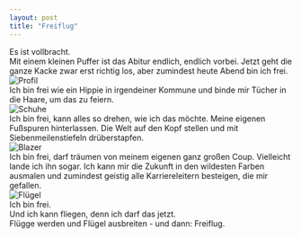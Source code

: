 ```yaml
---
layout: post
title: "Freiflug"
---
```


Es ist vollbracht.  
Mit einem kleinen Puffer ist das Abitur endlich, endlich vorbei. Jetzt geht die ganze Kacke zwar erst richtig los, aber zumindest heute Abend bin ich frei.  
![Profil](http://farm8.staticflickr.com/7357/13292583303_e88abb5264_c.jpg)  
Ich bin frei wie ein Hippie in irgendeiner Kommune und binde mir Tücher in die Haare, um das zu feiern.  
![Schuhe](http://farm3.staticflickr.com/2822/13292582363_498460d59b_c.jpg)  
Ich bin frei, kann alles so drehen, wie ich das möchte. Meine eigenen Fußspuren hinterlassen. Die Welt auf den Kopf stellen und mit Siebenmeilenstiefeln drüberstapfen.  
![Blazer](http://farm8.staticflickr.com/7169/13292787604_4a56832f19_c.jpg)  
Ich bin frei, darf träumen von meinem eigenen ganz großen Coup. Vielleicht lande ich ihn sogar. Ich kann mir die Zukunft in den wildesten Farben ausmalen und zumindest geistig alle Karriereleitern besteigen, die mir gefallen.  
![Flügel](http://farm8.staticflickr.com/7048/13292788954_23fd81f48c_c.jpg)  
Ich bin frei.  
Und ich kann fliegen, denn ich darf das jetzt.  
Flügge werden und Flügel ausbreiten - und dann: Freiflug.